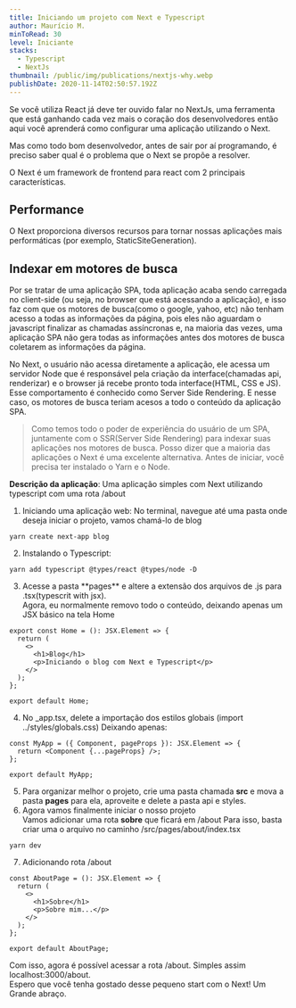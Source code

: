 ```yaml
---
title: Iniciando um projeto com Next e Typescript
author: Maurício M.
minToRead: 30
level: Iniciante
stacks:
  - Typescript
  - NextJs
thumbnail: /public/img/publications/nextjs-why.webp
publishDate: 2020-11-14T02:50:57.192Z
---
```

Se você utiliza React já deve ter ouvido falar no NextJs, uma ferramenta que está ganhando cada vez mais o coração dos desenvolvedores então aqui você aprenderá como configurar uma aplicação utilizando o Next.

Mas como todo bom desenvolvedor, antes de sair por aí programando, é preciso saber qual é o problema que o Next se propõe a resolver.

O Next é um framework de frontend para react com 2 principais características.

## Performance

O Next proporciona diversos recursos para tornar nossas aplicações mais performáticas (por exemplo, StaticSiteGeneration).

## Indexar em motores de busca

Por se tratar de uma aplicação SPA, toda aplicação acaba sendo carregada no client-side (ou seja, no browser que está acessando a aplicação), e isso faz com que os motores de busca(como o google, yahoo, etc) não tenham acesso a todas as informações da página, pois eles não aguardam o javascript finalizar as chamadas assíncronas e, na maioria das vezes, uma aplicação SPA não gera todas as informações antes dos motores de busca coletarem as informações da página.

No Next, o usuário não acessa diretamente a aplicação, ele acessa um servidor Node que é responsável pela criação da interface(chamadas api, renderizar) e o browser já recebe pronto toda interface(HTML, CSS e JS).  Esse comportamento é conhecido como Server Side Rendering. E nesse caso, os motores de busca teriam acesos a todo o conteúdo da aplicação SPA.

> Como temos todo o poder de experiência do usuário de um SPA, juntamente com o SSR(Server Side Rendering) para indexar suas aplicações nos motores de busca. Posso dizer que a maioria das aplicações o Next é uma excelente alternativa. Antes de iniciar, você precisa ter instalado o Yarn e o Node.

**Descrição da aplicação**: Uma aplicação simples com Next utilizando typescript com uma rota /about

1. Iniciando uma aplicação web:
   No terminal, navegue até uma pasta onde deseja iniciar o projeto, vamos chamá-lo de blog


```
yarn create next-app blog
```

2. Instalando o Typescript:


```
yarn add typescript @types/react @types/node -D
```

3. Acesse a pasta \*\*pages\*\* e altere a extensão dos arquivos de .js para .tsx(typescrit with jsx). \
   Agora, eu normalmente removo todo o conteúdo, deixando apenas um JSX básico na tela Home


```
export const Home = (): JSX.Element => {  
  return (  
    <>  
      <h1>Blog</h1>  
      <p>Iniciando o blog com Next e Typescript</p>  
    </>  
  );  
};  
  
export default Home;  
```

4. No _app.tsx, delete a importação dos estilos globais (import ../styles/globals.css)  Deixando apenas: 


```
const MyApp = ({ Component, pageProps }): JSX.Element => {
  return <Component {...pageProps} />;
};

export default MyApp;
```

5. Para organizar melhor o projeto, crie uma pasta chamada **src** e mova a pasta **pages** para ela, aproveite e delete a pasta api e styles.
6. Agora vamos finalmente iniciar o nosso projeto\
   Vamos adicionar uma rota **sobre** que ficará em <url>/about
   Para isso, basta criar uma o arquivo no caminho /src/pages/about/index.tsx


```
yarn dev
```

7. Adicionando rota /about


```
const AboutPage = (): JSX.Element => {
  return (
    <>
      <h1>Sobre</h1>
      <p>Sobre mim...</p>
    </>
  );
};

export default AboutPage;
```

Com isso, agora é possível acessar a rota /about. Simples assim
localhost:3000/about.\
Espero que você tenha gostado desse pequeno start com o Next! Um Grande abraço.
